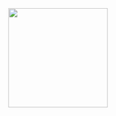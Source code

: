 




<img src="https://media.githubusercontent.com/media/SandoKabe/LFS/main/km_20220127-4_1080p.gif"  width="200" />

